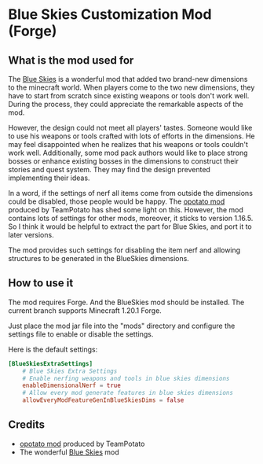 # Blue Skies Customization Mod (Forge)

## What is the mod used for
The [Blue Skies](https://www.curseforge.com/minecraft/mc-mods/blue-skies) is a wonderful mod that added two brand-new dimensions to the minecraft world. When players come to the
two new dimensions, they have to start from scratch since existing weapons or tools don't work well. During the process,
they could appreciate the remarkable aspects of the mod.

However, the design could not meet all players' tastes. Someone would like to use his weapons or tools crafted with lots
of efforts in the dimensions. He may feel disappointed when he realizes that his weapons or tools couldn't work well.
Additionally, some mod pack authors would like to place strong bosses or enhance existing bosses in the dimensions
to construct their stories and quest system. They may find the design prevented implementing their ideas.

In a word, if the settings of nerf all items come from outside the dimensions could be disabled,
those people would be happy. The [opotato mod](https://github.com/MCTeamPotato/Opotato) produced by TeamPotato has shed
some light on this. However, the mod contains lots of settings for other mods, moreover, it sticks to version 1.16.5.
So I think it would be helpful to extract the part for Blue Skies, and port it to later versions.

The mod provides such settings for disabling the item nerf and allowing structures to be generated in the BlueSkies dimensions.

## How to use it
The mod requires Forge. And the BlueSkies mod should be installed. The current branch supports Minecraft 1.20.1 Forge.

Just place the mod jar file into the "mods" directory and configure the settings file to enable or disable the settings.

Here is the default settings:
```toml
[BlueSkiesExtraSettings]
    # Blue Skies Extra Settings
    # Enable nerfing weapons and tools in blue skies dimensions
    enableDimensionalNerf = true
    # Allow every mod generate features in blue skies dimensions
    allowEveryModFeatureGenInBlueSkiesDims = false
```

## Credits
* [opotato mod](https://github.com/MCTeamPotato/Opotato) produced by TeamPotato
* The wonderful [Blue Skies](https://www.curseforge.com/minecraft/mc-mods/blue-skies) mod
